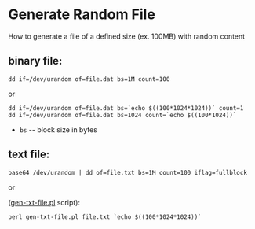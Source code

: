 # Generate Random File

How to generate a file of a defined size (ex. 100MB) with random content

binary file:
------------

    dd if=/dev/urandom of=file.dat bs=1M count=100

or

    dd if=/dev/urandom of=file.dat bs=`echo $((100*1024*1024))` count=1
    dd if=/dev/urandom of=file.dat bs=1024 count=`echo $((100*1024))`

* `bs` -- block size in bytes

text file:
----------

    base64 /dev/urandom | dd of=file.txt bs=1M count=100 iflag=fullblock

or

([gen-txt-file.pl](https://github.com/jreisinger/blog/blob/master/code/gen-txt-file.pl) script):

    perl gen-txt-file.pl file.txt `echo $((100*1024*1024))`

